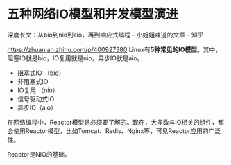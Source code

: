 # 五种网络IO模型和并发模型演进

深度长文：从bio到nio到aio，再到响应式编程 - 小姐姐味道的文章 - 知乎

https://zhuanlan.zhihu.com/p/400927380
Linux有**5种常见的IO模型**。其中，阻塞IO就是bio，IO复用就是nio，异步IO就是aio。
- 阻塞式IO （bio）
- 非阻塞式IO
- IO复用 （nio）
- 信号驱动式IO
- 异步IO（aio）


在网络编程中，Reactor模型是必须要了解的。现在，大多数与IO相关的组件，都会使用Reactor模型，比如Tomcat、Redis、Nginx等，可见Reactor应用的广泛性。

Reactor是NIO的基础。










